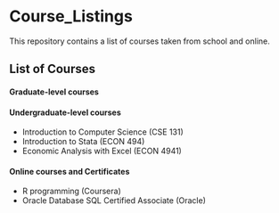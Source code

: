 # Course_Listings
This repository contains a list of courses taken from school and online.

## List of Courses

#### Graduate-level courses

#### Undergraduate-level courses

- Introduction to Computer Science (CSE 131)
- Introduction to Stata (ECON 494)
- Economic Analysis with Excel (ECON 4941)

#### Online courses and Certificates

- R programming (Coursera)
- Oracle Database SQL Certified Associate (Oracle)
